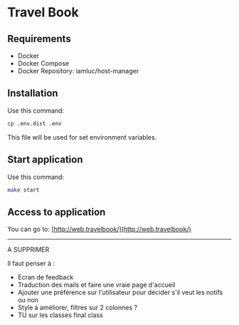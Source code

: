 # Travel Book

## Requirements 

* Docker
* Docker Compose
* Docker Repository: iamluc/host-manager

## Installation

Use this command:

```bash
cp .env.dist .env
```

This file will be used for set environment variables.


## Start application

Use this command:

```bash
make start
```

## Access to application

You can go to: [http://web.travelbook/](http://web.travelbook/)


-----------------------------
A SUPPRIMER

Il faut penser à :
- Ecran de feedback
- Traduction des mails et faire une vraie page d'accueil
- Ajouter une préférence sur l'utilisateur pour décider s'il veut les notifs ou non
- Style à améliorer, filtres sur 2 colonnes ?
- TU sur les classes final class
